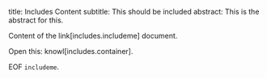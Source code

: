 title: Includes Content
subtitle: This should be included
abstract: This is the abstract for this.

Content of the link[includes.includeme] document.

Open this: knowl[includes.container].

EOF `includeme`.


